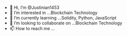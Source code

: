 - 👋 Hi, I’m @Justinian1453
- 👀 I’m interested in ...Blockchain Technology
- 🌱 I’m currently learning ...Solidity, Python, JavaScript
- 💞️ I’m looking to collaborate on ...Blockchain Technology
- 📫 How to reach me ...

<!---
Justinian1453/Justinian1453 is a ✨ special ✨ repository because its `README.md` (this file) appears on your GitHub profile.
You can click the Preview link to take a look at your changes.
--->
